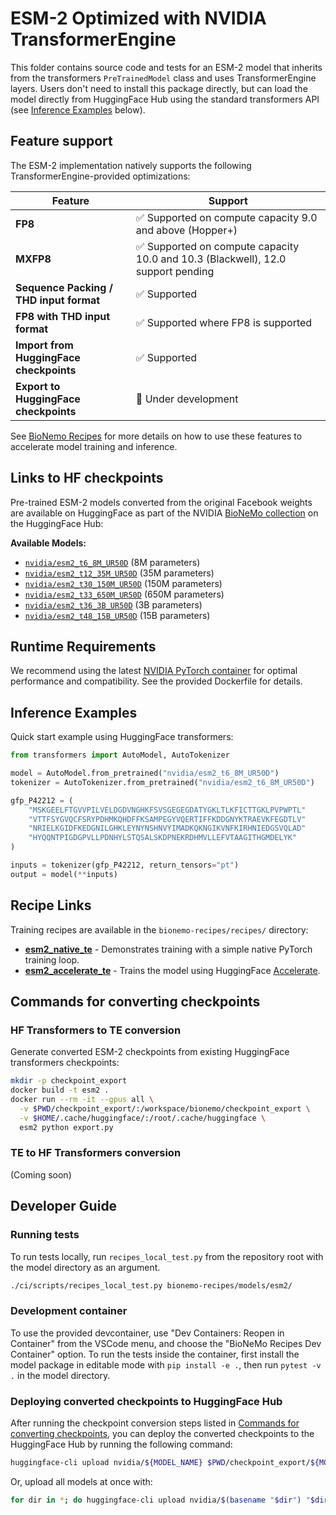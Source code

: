 # ESM-2 Optimized with NVIDIA TransformerEngine

This folder contains source code and tests for an ESM-2 model that inherits from the transformers `PreTrainedModel`
class and uses TransformerEngine layers. Users don't need to install this package directly, but can load the
model directly from HuggingFace Hub using the standard transformers API (see [Inference Examples](#inference-examples)
below).

## Feature support

The ESM-2 implementation natively supports the following TransformerEngine-provided optimizations:

| Feature                                 | Support                                                                          |
| --------------------------------------- | -------------------------------------------------------------------------------- |
| **FP8**                                 | ✅ Supported on compute capacity 9.0 and above (Hopper+)                         |
| **MXFP8**                               | ✅ Supported on compute capacity 10.0 and 10.3 (Blackwell), 12.0 support pending |
| **Sequence Packing / THD input format** | ✅ Supported                                                                     |
| **FP8 with THD input format**           | ✅ Supported where FP8 is supported                                              |
| **Import from HuggingFace checkpoints** | ✅ Supported                                                                     |
| **Export to HuggingFace checkpoints**   | 🚧 Under development                                                             |

See [BioNemo Recipes](../../recipes/README.md) for more details on how to use these features to accelerate model
training and inference.

## Links to HF checkpoints

Pre-trained ESM-2 models converted from the original Facebook weights are available on HuggingFace as part of the NVIDIA
[BioNeMo collection](https://huggingface.co/collections/nvidia/bionemo-686d3faf75aa1edde8c118d9) on the HuggingFace Hub:

**Available Models:**

- [`nvidia/esm2_t6_8M_UR50D`](https://huggingface.co/nvidia/esm2_t6_8M_UR50D) (8M parameters)
- [`nvidia/esm2_t12_35M_UR50D`](https://huggingface.co/nvidia/esm2_t12_35M_UR50D) (35M parameters)
- [`nvidia/esm2_t30_150M_UR50D`](https://huggingface.co/nvidia/esm2_t30_150M_UR50D) (150M parameters)
- [`nvidia/esm2_t33_650M_UR50D`](https://huggingface.co/nvidia/esm2_t33_650M_UR50D) (650M parameters)
- [`nvidia/esm2_t36_3B_UR50D`](https://huggingface.co/nvidia/esm2_t36_3B_UR50D) (3B parameters)
- [`nvidia/esm2_t48_15B_UR50D`](https://huggingface.co/nvidia/esm2_t48_15B_UR50D) (15B parameters)

## Runtime Requirements

We recommend using the latest [NVIDIA PyTorch container](https://catalog.ngc.nvidia.com/orgs/nvidia/containers/pytorch)
for optimal performance and compatibility. See the provided Dockerfile for details.

## Inference Examples

Quick start example using HuggingFace transformers:

```python
from transformers import AutoModel, AutoTokenizer

model = AutoModel.from_pretrained("nvidia/esm2_t6_8M_UR50D")
tokenizer = AutoTokenizer.from_pretrained("nvidia/esm2_t6_8M_UR50D")

gfp_P42212 = (
    "MSKGEELFTGVVPILVELDGDVNGHKFSVSGEGEGDATYGKLTLKFICTTGKLPVPWPTL"
    "VTTFSYGVQCFSRYPDHMKQHDFFKSAMPEGYVQERTIFFKDDGNYKTRAEVKFEGDTLV"
    "NRIELKGIDFKEDGNILGHKLEYNYNSHNVYIMADKQKNGIKVNFKIRHNIEDGSVQLAD"
    "HYQQNTPIGDGPVLLPDNHYLSTQSALSKDPNEKRDHMVLLEFVTAAGITHGMDELYK"
)

inputs = tokenizer(gfp_P42212, return_tensors="pt")
output = model(**inputs)
```

## Recipe Links

Training recipes are available in the `bionemo-recipes/recipes/` directory:

- **[esm2_native_te](../../recipes/esm2_native_te/)** - Demonstrates training with a simple native PyTorch training
  loop.
- **[esm2_accelerate_te](../../recipes/esm2_accelerate_te/)** - Trains the model using HuggingFace
  [Accelerate](https://huggingface.co/docs/accelerate/index).

## Commands for converting checkpoints

### HF Transformers to TE conversion

Generate converted ESM-2 checkpoints from existing HuggingFace transformers checkpoints:

```bash
mkdir -p checkpoint_export
docker build -t esm2 .
docker run --rm -it --gpus all \
  -v $PWD/checkpoint_export/:/workspace/bionemo/checkpoint_export \
  -v $HOME/.cache/huggingface/:/root/.cache/huggingface \
  esm2 python export.py
```

### TE to HF Transformers conversion

(Coming soon)

## Developer Guide

### Running tests

To run tests locally, run `recipes_local_test.py` from the repository root with the model directory as an argument.

```bash
./ci/scripts/recipes_local_test.py bionemo-recipes/models/esm2/
```

### Development container

To use the provided devcontainer, use "Dev Containers: Reopen in Container" from the VSCode menu, and choose the
"BioNeMo Recipes Dev Container" option. To run the tests inside the container, first install the model package in
editable mode with `pip install -e .`, then run `pytest -v .` in the model directory.

### Deploying converted checkpoints to HuggingFace Hub

After running the checkpoint conversion steps listed in [Commands for converting checkpoints](#commands-for-converting-checkpoints),
you can deploy the converted checkpoints to the HuggingFace Hub by running the following command:

```bash
huggingface-cli upload nvidia/${MODEL_NAME} $PWD/checkpoint_export/${MODEL_NAME}
```

Or, upload all models at once with:

```bash
for dir in *; do huggingface-cli upload nvidia/$(basename "$dir") "$dir/"; done
```
